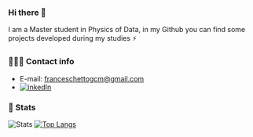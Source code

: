 ### Hi there 👋

I am a Master student in Physics of Data, in my Github you can find some projects developed during my studies ⚡

### 🕵🏻‍♂️ Contact info
* E-mail: franceschettogcm@gmail.com
* [![inkedIn](https://img.shields.io/badge/LinkedIn-0077B5?style=for-the-badge&logo=linkedin&logoColor=white)](https://www.linkedin.com/in/giacomo-franceschetto/)

### 🚀 Stats
![Stats](https://github-readme-stats.vercel.app/api?username=GiacomoFrn&show_icons=true&theme=tokyonight&line_height=20)
[![Top Langs](https://github-readme-stats.vercel.app/api/top-langs/?username=GiacomoFrn&langs_count=8&show_icons=true&theme=tokyonight&count_private=true)](https://github.com/anuraghazra/github-readme-stats)
